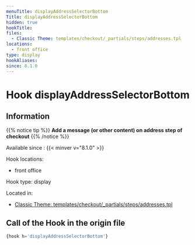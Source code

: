 ```yaml
---
menuTitle: displayAddressSelectorBottom
Title: displayAddressSelectorBottom
hidden: true
hookTitle: 
files:
  - Classic Theme: templates/checkout/_partials/steps/addresses.tpl
locations:
  - front office
type: display
hookAliases:
since: 8.1.0
---
```


# Hook displayAddressSelectorBottom

## Information

{{% notice tip %}}
**Add a message (or other content) on address step of checkout**
{{% /notice %}}

Available since : {{< minver v="8.1.0" >}}

Hook locations: 
  - front office

Hook type: display

Located in: 
  - [Classic Theme: templates/checkout/_partials/steps/addresses.tpl](https://github.com/PrestaShop/classic-theme/blob/develop/templates/checkout/_partials/steps/addresses.tpl)

## Call of the Hook in the origin file

```php
{hook h='displayAddressSelectorBottom'}
```